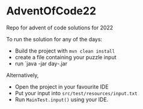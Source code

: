 # AdventOfCode22
Repo for advent of code solutions for 2022

To run the solution for any of the days:
- Build the project with `mvn clean install`
- create a file containing your puzzle input
- run `java -jar day<number>-<version>.jar <inputFilePath>

Alternatively,
- Open the project in your favourite IDE
- Put your input into `src/test/resources/input.txt`
- Run `MainTest.input()` using your IDE.
